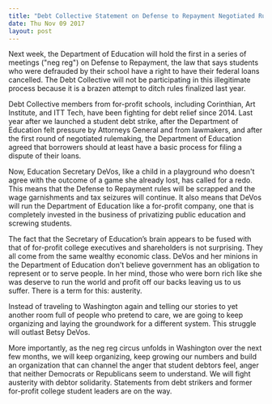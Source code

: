 ```yaml
---
title: "Debt Collective Statement on Defense to Repayment Negotiated Rulemaking"
date: Thu Nov 09 2017
layout: post
---
```


Next week, the Department of Education will hold the first in a series of meetings ("neg reg") on Defense to Repayment, the law that says students who were defrauded by their school have a right to have their federal loans cancelled. The Debt Collective will not be participating in this illegitimate process because it is a brazen attempt to ditch rules finalized last year. 
 
Debt Collective members from for-profit schools, including Corinthian, Art Institute, and ITT Tech, have been fighting for debt relief since 2014. Last year after we launched a student debt strike, after the Department of Education felt pressure by Attorneys General and from lawmakers, and after the first round of negotiated rulemaking, the Department of Education agreed that borrowers should at least have a basic process for filing a dispute of their loans.
 
Now, Education Secretary DeVos, like a child in a playground who doesn't agree with  the outcome of a game she already lost, has called for a redo. This means that the Defense to Repayment rules will be scrapped and the wage garnishments and tax seizures will continue. It also means that DeVos will run the Department of Education like a for-profit company, one that is completely invested in the business of privatizing public education and screwing students. 
 
The fact that the Secretary of Education’s brain appears to be fused with that of for-profit college executives and shareholders is not surprising. They all come from the same wealthy economic class. DeVos and her minions in the Department of Education don't believe government has an obligation to represent or to serve people. In her mind, those who were born rich like she was deserve to run the world and profit off our backs leaving us to us suffer. There is a term for this: austerity. 
 
Instead of traveling to Washington again and telling our stories to yet another room full of people who pretend to care, we are going to keep organizing and laying the groundwork for a different system. This struggle will outlast Betsy DeVos. 

More importantly, as the neg reg circus unfolds in Washington over the next few months, we will keep organizing, keep growing our numbers and build an organization that can channel the anger that student debtors feel, anger that neither Democrats or Republicans seem to understand. We will fight austerity with debtor solidarity. Statements from debt strikers and former for-profit college student leaders are on the way. 
